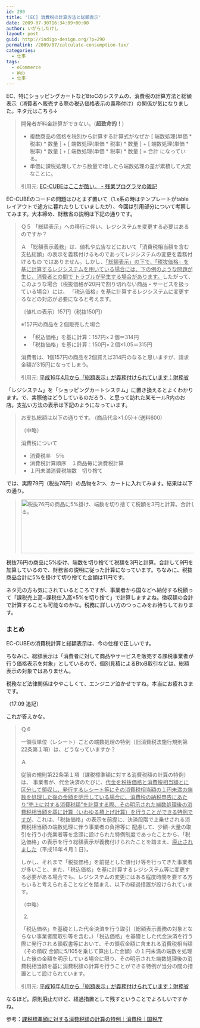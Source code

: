```yaml
---
id: 290
title: '[EC] 消費税の計算方法と総額表示'
date: 2009-07-30T16:34:09+00:00
author: いがらしたけし
layout: post
guid: http://indigo-design.org/?p=290
permalink: /2009/07/calculate-consumption-tax/
categories:
  - 仕事
tags:
  - eCommerce
  - Web
  - 仕事
---
```

EC、特にショッピングカートなどBtoCのシステムの、消費税の計算方法と総額表示（消費者へ販売する際の税込価格表示の義務付け）の関係が気になりました。ネタ元はこちら↓
<blockquote>開発者が料金計算ができない。(<strong>超致命的！</strong>)
<ul>
	<li>複数商品の価格を税別から計算する計算式がなぜか
[ 端数処理(単価 * 税率) * 数量 ]
+ [ 端数処理(単価 * 税率) * 数量 ]
+ [ 端数処理(単価 * 税率) * 数量 ]
+ [ 端数処理(単価 * 税率) * 数量 ] = 合計
になっている。</li>
	<li>単価に課税処理してから数量で増したら端数処理の差が累積して大変なことに。</li>
</ul>
引用元: <a href="http://d.hatena.ne.jp/zan-gyo/20090602/1243923480">EC-CUBEはここが酷い。 - 残業プログラマの雑記</a></blockquote>
<!--more-->EC-CUBEのコードの問題はひとまず置いて（1.x系の時はテンプレートがtableレイアウトで途方に暮れたりしていましたが）、今回は引用部分について考察してみます。大本締め、財務省の説明は下記の通りです。
<blockquote>Ｑ５
「総額表示」への移行に伴い、レジシステムを変更する必要はあるのですか？

Ａ
「総額表示義務」は、値札や広告などにおいて「消費税相当額を含む支払総額」の表示を義務付けるものであってレジシステムの変更を義務付けるもの ではありません。しかし、<span style="text-decoration: underline">「総額表示」の下で、「税抜価格」を基に計算するレジシステムを用いている場合には、下の例のような問題が生じ、消費者との間で トラブルが発生する場合があります。</span>したがって、このような場合（税抜価格が20円で割り切れない商品・サービスを扱っている場合）には、 「税込価格」を基に計算するレジシステムに変更するなどの対応が必要になると考えます。

〔値札の表示〕157円（税抜150円）

※157円の商品を２個販売した場合
<ul>
	<li>「税込価格」を基に計算：157円×２個＝314円</li>
	<li>「税抜価格」を基に計算：150円×２個×1.05＝315円</li>
</ul>
消費者は、1個157円の商品を2個買えば314円のなると思いますが、請求金額が315円になってしまう。

引用元: <a href="http://www.mof.go.jp/jouhou/syuzei/siryou/sougakuhyoji/sougakuhyoji.htm">平成16年4月から「総額表示」が義務付けられています：財務省</a></blockquote>
「レジシステム」を「ショッピングカートシステム」に置き換えるとよくわかります。で、実際他はどうしているのだろう、と思って訪れた某モールR内のお店。支払い方法の表示は下記のようになっています。
<blockquote>お支払総額は以下の通りです。
(商品代金×1.05)＋(送料600)

（中略）

消費税について
<ul>
	<li> 消費税率　5％</li>
	<li> 消費税計算順序　１商品毎に消費税計算</li>
	<li> １円未満消費税端数　切り捨て</li>
</ul>
</blockquote>
では、実際79円（税抜76円）の品物を3つ、カートに入れてみます。結果は以下の通り。
<blockquote><img class="size-full wp-image-294" src="https://indigo-design.org/blog/wp-content/uploads/2009/07/090730_shoppingcart.gif" alt="税抜76円の商品に5%掛け、端数を切り捨てて税額を3円と計算。合計して9円を加算している。" width="600" height="144" /></blockquote>
税抜76円の商品に5%掛け、端数を切り捨てて税額を3円と計算。合計して9円を加算しているので、財務省の説明に従った計算になっています。ちなみに、税抜商品合計に5%を掛けて切り捨てた金額は11円です。

ネタ元の方も気にされているところですが、事業者から国などへ納付する税額って「課税売上高−課税仕入高×5%を切り捨て」で計算しますよね。徴収額の合計で計算することも可能なのかな。税務に詳しい方のつっこみをお待ちしております。
<h3>まとめ</h3>
EC-CUBEの消費税計算と総額表示は、今の仕様で正しいです。

ちなみに、総額表示は「<span>消費者に対して商品やサービスを販売する課税事業者が行う価格表示を対象」としているので、個別見積によるBtoB取引などは、総額表示の対象ではありません。</span>

税務など法律関係はややこしくて、エンジニア泣かせですね。本当にお疲れさまです。

（17:09 追記）

これが答えかな。
<blockquote>Ｑ６

一領収単位（レシート）ごとの端数処理の特例（旧消費税法施行規則第22条第１項）は、どうなっていますか？

Ａ

従前の規則第22条第１項（課税標準額に対する消費税額の計算の特例）は、 事業者が、代金決済のたびに、<span style="text-decoration: underline">代金を税抜価格と消費税相当額とに区分して領収し、発行するレシート等にその消費税相当額の１円未満の端数を処理した後の金額を明示している場合に、消費税の納税申告にあたり“売上に対する消費税額”を計算する際、その明示された端数処理後の消費税相当額を基に計算（いわゆる積上げ計算）を行うことができる特例ですが</span>、これは、「税抜価格」の表示を前提に、決済段階で上乗せされる消費税相当額の端数処理に伴う事業者の負担等に 配慮して、少額･大量の取引を行う小売業者等を念頭に設けられた特例制度であったことから、「税込価格」の表示を行う総額表示が義務付けられたことを踏まえ、<span style="text-decoration: underline">廃止されました</span>（平成16年４月１日）。

しかし、それまで「税抜価格」を前提とした値付け等を行ってきた事業者が多いこと、また、「税込価格」を基に計算するレジシステム等に変更する必要がある場合でも、レジシステムの変更にはある程度時間を要する方もいると考えられることなどを踏まえ、以下の経過措置が設けられています。

（中略）

2.
「税込価格」を基礎とした代金決済を行う取引（総額表示義務の対象とならない事業者間取引等を含む。）「税込価格」を基礎とした代金決済を行う際に発行される領収書等において、その領収金額に含まれる消費税相当額（その領収 金額に5/105を乗じて算出した金額）の１円未満の端数を処理した後の金額を明示している場合に限り、その明示された端数処理後の消費税相当額を基に消費税額の計算を行うことができる特例が当分の間の措置として設けられています。

引用元: <a href="http://www.mof.go.jp/jouhou/syuzei/siryou/sougakuhyoji/sougakuhyoji.htm">平成16年4月から「総額表示」が義務付けられています：財務省</a></blockquote>
なるほど。原則廃止だけど、経過措置として残すということでよろしいですかね。

参考：<a href="http://www.nta.go.jp/taxanswer/shohi/6383.htm">課税標準額に対する消費税額の計算の特例｜消費税｜国税庁</a>